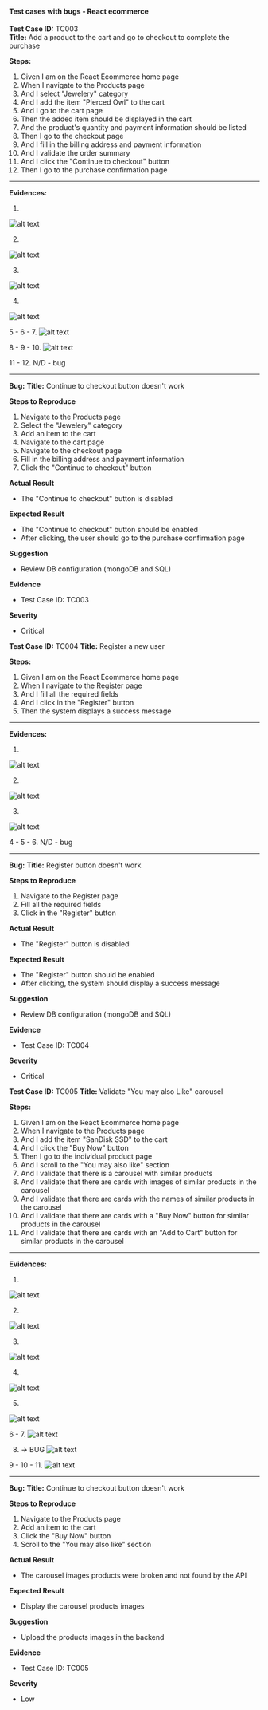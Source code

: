 #### Test cases with bugs - React ecommerce

**Test Case ID:** TC003  
**Title:** Add a product to the cart and go to checkout to complete the purchase

**Steps:**
1. Given I am on the React Ecommerce home page
2. When I navigate to the Products page
3. And I select "Jewelery" category
4. And I add the item "Pierced Owl" to the cart
5. And I go to the cart page
6. Then the added item should be displayed in the cart
7. And the product's quantity and payment information should be listed
8. Then I go to the checkout page 
9. And I fill in the billing address and payment information
10. And I validate the order summary
11. And I click the "Continue to checkout" button
12. Then I go to the purchase confirmation page

---

**Evidences:**

1. 
![alt text](images/image-8.png)

2. 
![alt text](images/image-9.png)

3. 
![alt text](images/image-10.png)

4. 
![alt text](images/image-11.png)

5 - 6 - 7.
![alt text](images/image-12.png)

8 - 9 - 10.
![alt text](images/image-13.png)

11 - 12. 
N/D - bug

---

**Bug:**
**Title:** Continue to checkout button doesn't work

**Steps to Reproduce**
1. Navigate to the Products page
2. Select the "Jewelery" category
3. Add an item to the cart
4. Navigate to the cart page
5. Navigate to the checkout page
6. Fill in the billing address and payment information
7. Click the "Continue to checkout" button

**Actual Result**
- The "Continue to checkout" button is disabled 

**Expected Result** 
- The "Continue to checkout" button should be enabled
- After clicking, the user should go to the purchase confirmation page

**Suggestion**
- Review DB configuration (mongoDB and SQL)

**Evidence**
- Test Case ID: TC003 

**Severity**
- Critical

**Test Case ID:** TC004 
**Title:** Register a new user

**Steps:**
1. Given I am on the React Ecommerce home page
2. When I navigate to the Register page
3. And I fill all the required fields
4. And I click in the "Register" button
5. Then the system displays a success message

---

**Evidences:**

1. 
![alt text](images/image-14.png)

2. 
![alt text](images/image-15.png)

3. 
![alt text](images/image-16.png)

4 - 5 - 6.
N/D - bug

---

**Bug:**
**Title:** Register button doesn't work

**Steps to Reproduce**
1. Navigate to the Register page
2. Fill all the required fields
3. Click in the "Register" button

**Actual Result**
- The "Register" button is disabled 

**Expected Result** 
- The "Register" button should be enabled
- After clicking, the system should display a success message

**Suggestion**
- Review DB configuration (mongoDB and SQL)

**Evidence**
- Test Case ID: TC004 

**Severity**
- Critical

**Test Case ID:** TC005 
**Title:** Validate "You may also Like" carousel 

**Steps:**
1. Given I am on the React Ecommerce home page
2. When I navigate to the Products page
3. And I add the item "SanDisk SSD" to the cart
4. And I click the "Buy Now" button
5. Then I go to the individual product page
6. And I scroll to the "You may also like" section
7. And I validate that there is a carousel with similar products
8. And I validate that there are cards with images of similar products in the carousel
9. And I validate that there are cards with the names of similar products in the carousel
10. And I validate that there are cards with a "Buy Now" button for similar products in the carousel
11. And I validate that there are cards with an "Add to Cart" button for similar products in the carousel

---

**Evidences:**

1. 
![alt text](images/image-17.png)

2. 
![alt text](images/image-18.png)

3. 
![alt text](images/image-19.png)

4. 
![alt text](images/image-20.png)

5. 
![alt text](images/image-21.png)

6 - 7. 
![alt text](images/image-22.png)

8. -> BUG 
![alt text](images/image-23.png)

9 - 10 - 11.
![alt text](images/image-24.png) 

---

**Bug:**
**Title:** Continue to checkout button doesn't work

**Steps to Reproduce**
1. Navigate to the Products page
2. Add an item to the cart
3. Click the "Buy Now" button
4. Scroll to the "You may also like" section

**Actual Result**
- The carousel images products were broken and not found by the API

**Expected Result** 
- Display the carousel products images

**Suggestion**
- Upload the products images in the backend 

**Evidence**
- Test Case ID: TC005 

**Severity**
- Low